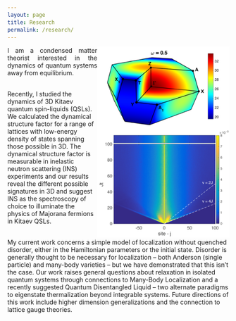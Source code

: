 ```yaml
---
layout: page
title: Research
permalink: /research/
---
```


<img src="../images/research_image.png" alt="test" width = "300" align="right"/>
<p align="justify"> I am a condensed matter theorist interested in the dynamics of quantum systems away from equilibrium.<br/><br/>

Recently, I studied the dynamics of 3D Kitaev quantum spin-liquids (QSLs). We calculated the dynamical structure factor for a range of lattices with low-energy density of states spanning those possible in 3D. The dynamical structure factor is measurable in inelastic neutron scattering (INS) experiments and our results reveal the different possible signatures in 3D and suggest INS as the spectroscopy of choice to illuminate the physics of Majorana fermions in Kitaev QSLs.<br/><br/>

My current work concerns a simple model of localization without quenched disorder, either in the Hamiltonian parameters or the initial state. Disorder is generally thought to be necessary for localization – both Anderson (single particle) and many-body varieties – but we have demonstrated that this isn’t the case. Our work raises general questions about relaxation in isolated quantum systems through connections to Many-Body Localization and a recently suggested Quantum Disentangled Liquid – two alternate paradigms to eigenstate thermalization beyond integrable systems. Future directions of this work include higher dimension generalizations and the connection to lattice gauge theories. </p>
